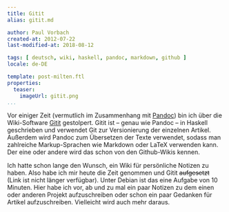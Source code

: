 ```yaml
---
title: Gitit
alias: gitit.md

author: Paul Vorbach
created-at: 2012-07-22
last-modified-at: 2018-08-12

tags: [ deutsch, wiki, haskell, pandoc, markdown, github ]
locale: de-DE

template: post-milten.ftl
properties:
  teaser:
    imageUrl: gitit.png
...
```


Vor einiger Zeit (vermutlich im Zusammenhang mit [Pandoc]) bin ich über die
Wiki-Software [Gitit] gestolpert. Gitit ist &ndash; genau wie Pandoc &ndash; in
Haskell geschrieben und verwendet Git zur Versionierung der einzelnen Artikel.
Außerdem wird Pandoc zum Übersetzen der Texte verwendet, sodass man zahlreiche
Markup-Sprachen wie Markdown oder LaTeX verwenden kann. Der eine oder andere
wird das schon von den Github-Wikis kennen.

Ich hatte schon lange den Wunsch, ein Wiki für persönliche Notizen zu haben.
Also habe ich mir heute die Zeit genommen und Gitit
~~aufgesetzt~~ (Link ist nicht länger verfügbar).
Unter Debian ist das eine Aufgabe von 10
Minuten. Hier habe ich vor, ab und zu mal ein paar
Notizen zu dem einen oder anderen Projekt aufzuschreiben oder schon ein paar
Gedanken für Artikel aufzuschreiben. Vielleicht wird auch mehr daraus.


[Gitit]: https://github.com/jgm/gitit
[Pandoc]: /log/2012/04/pandoc.html
